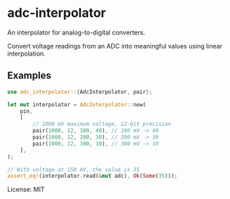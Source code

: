 # adc-interpolator

An interpolator for analog-to-digital converters.

Convert voltage readings from an ADC into meaningful values using
linear interpolation.

## Examples

```rust
use adc_interpolator::{AdcInterpolator, pair};

let mut interpolator = AdcInterpolator::new(
    pin,
    [
        // 1000 mV maximum voltage, 12-bit precision
        pair(1000, 12, 100, 40), // 100 mV -> 40
        pair(1000, 12, 200, 30), // 200 mV -> 30
        pair(1000, 12, 300, 10), // 300 mV -> 10
    ],
);

// With voltage at 150 mV, the value is 35
assert_eq!(interpolator.read(&mut adc), Ok(Some(35)));
```

License: MIT
